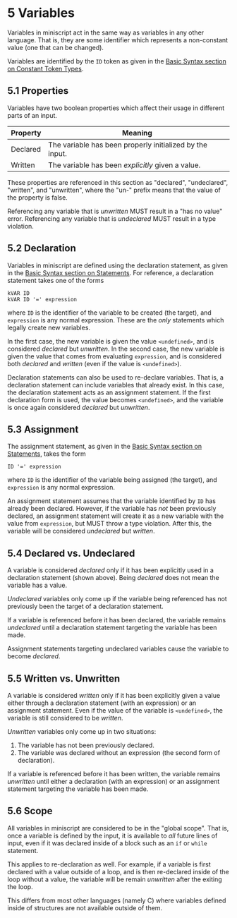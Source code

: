 # 5 Variables
Variables in miniscript act in the same way as variables in any other language. That is, they are some identifier which represents a non-constant value (one that can be changed).

Variables are identified by the `ID` token as given in the [Basic Syntax section on Constant Token Types](../basic_syntax/tokens.md#212-constant-token-types).

## 5.1 Properties
Variables have two boolean properties which affect their usage in different parts of an input.

| Property |                          Meaning                         |
| -------- | -------------------------------------------------------- |
| Declared | The variable has been properly initialized by the input. |
| Written  | The variable has been *explicitly* given a value.        |

These properties are referenced in this section as "declared", "undeclared", "written", and "unwritten", where the "un-" prefix means that the value of the property is false.

Referencing any variable that is *unwritten* MUST result in a "has no value" error. Referencing any variable that is *undeclared* MUST result in a type violation.

## 5.2 Declaration
Variables in miniscript are defined using the declaration statement, as given in the [Basic Syntax section on Statements](../basic_syntax/statements.md#231-declaration). For reference, a declaration statement takes one of the forms

    kVAR ID
    kVAR ID '=' expression

where `ID` is the identifier of the variable to be created (the target), and `expression` is any normal expression. These are the *only* statements which legally create new variables.

In the first case, the new variable is given the value `<undefined>`, and is considered *declared* but *unwritten*. In the second case, the new variable is given the value that comes from evaluating `expression`, and is considered both *declared* and *written* (even if the value is `<undefined>`).

Declaration statements can also be used to re-declare variables. That is, a declaration statement can include variables that already exist. In this case, the declaration statement acts as an assignment statement. If the first declaration form is used, the value becomes `<undefined>`, and the variable is once again considered *declared* but *unwritten*.

## 5.3 Assignment
The assignment statement, as given in the [Basic Syntax section on Statements](../basic_syntax/statements.md#232-assignment), takes the form

    ID '=' expression

where `ID` is the identifier of the variable being assigned (the target), and `expression` is any normal expression.

An assignment statement assumes that the variable identified by `ID` has already been declared. However, if the variable has *not* been previously declared, an assignment statement will create it as a new variable with the value from `expression`, but MUST throw a type violation. After this, the variable will be considered *undeclared* but *written*.

## 5.4 Declared vs. Undeclared
A variable is considered *declared* only if it has been explicitly used in a declaration statement (shown above). Being *declared* does not mean the variable has a value.

*Undeclared* variables only come up if the variable being referenced has not previously been the target of a declaration statement.

If a variable is referenced before it has been declared, the variable remains *undeclared* until a declaration statement targeting the variable has been made.

Assignment statements targeting undeclared variables cause the variable to become *declared*.

## 5.5 Written vs. Unwritten
A variable is considered *written* only if it has been explicitly given a value either through a declaration statement (with an expression) or an assignment statement. Even if the value of the variable is `<undefined>`, the variable is still considered to be *written*.

*Unwritten* variables only come up in two situations:

  1. The variable has not been previously declared.
  2. The variable was declared without an expression (the second form of declaration).

If a variable is referenced before it has been written, the variable remains *unwritten* until either a declaration (with an expression) or an assignment statement targeting the variable has been made.

## 5.6 Scope
All variables in miniscript are considered to be in the "global scope". That is, once a variable is defined by the input, it is available to *all* future lines of input, even if it was declared inside of a block such as an `if` or `while` statement.

This applies to re-declaration as well. For example, if a variable is first declared with a value outside of a loop, and is then re-declared inside of the loop without a value, the variable will be remain *unwritten* after the exiting the loop.

This differs from most other languages (namely C) where variables defined inside of structures are not available outside of them.
